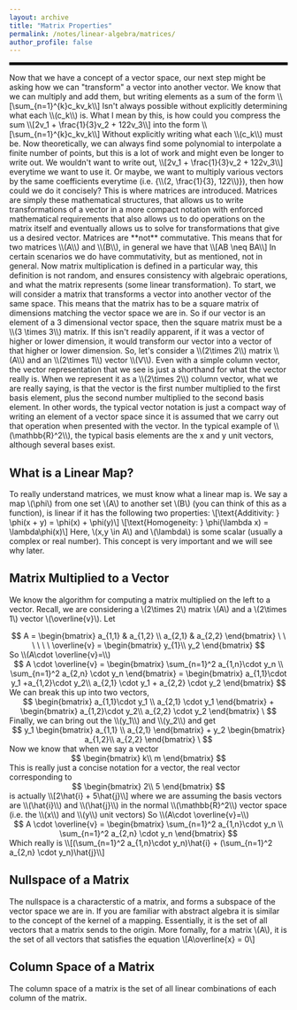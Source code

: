 ```yaml
---
layout: archive
title: "Matrix Properties"
permalink: /notes/linear-algebra/matrices/
author_profile: false
--- 
```

<hr style="border: 2px solid black;">
Now that we have a concept of a vector space, our next step might be asking how we can "transform" a vector into another vector. We know that we can multiply and add them, but writing elements as a sum of the form
\\[\sum_{n=1}^{k}c_kv_k\\]
Isn't always possible without explicitly determining what each \\(c_k\\) is. What I mean by this, is how could you compress the sum
\\[2v_1 + \frac{1}{3}v_2 + 122v_3\\]
into the form
\\[\sum_{n=1}^{k}c_kv_k\\]
Without explicitly writing what each \\(c_k\\) must be. Now theoretically, we can always find some polynomial to interpolate a finite number of points, but this is a lot of work and might even be longer to write out. We wouldn't want to write out,
\\[2v_1 + \frac{1}{3}v_2 + 122v_3\\]
everytime we want to use it. Or maybe, we want to multiply various vectors by the same coefficients everytime (i.e. {\\(2, \frac{1}{3}, 122\\)}), then how could we do it concisely? This is where matrices are introduced. Matrices are simply these mathematical structures,
that allows us to write transformations of a vector in a more compact notation with enforced mathematical requirements that also allows us to do operations on the matrix itself and eventually allows us to solve for transformations that give us a desired vector. Matrices are **not** commutative. This means that for two matrices \\(A\\) and \\(B\\), in general we have that
\\[AB \neq BA\\]
In certain scenarios we do have commutativity, but as mentioned, not in general. Now matrix multiplication is defined in a particular way, this definition is not random, and ensures consistency with algebraic operations, and what the matrix represents (some linear transformation). To start, we will consider a matrix that transforms a vector into another vector of the same space. This means that the matrix has to be a square matrix of dimensions matching the vector space we are in. So if our vector is an element of a 3 dimensional vector space, then the square matrix must be a \\(3 \times 3\\) matrix. If this isn't readily apparent, if it was a vector of higher or lower dimension, it would transform our vector into a vector of that higher or lower dimension. So, let's consider a \\(2\times 2\\) matrix \\(A\\) and an \\(2\times 1\\) vector \\(V\\). Even with a simple column vector, the vector representation that we see is just a shorthand for what the vector really is. When we represent it as a \\(2\times 2\\) column vector, what we are really saying, is that the vector is the first number multiplied to the first basis element, plus the second number multiplied to the second basis element. In other words, the typical vector notation is just a compact way of writing an element of a vector space since it is assumed that we carry out that operation when presented with the vector. In the typical example of \\(\mathbb{R}^2\\), the typical basis elements are the x and y unit vectors, although several bases exist.

## What is a Linear Map?
To really understand matrices, we must know what a linear map is. We say a map \\(\phi\\) from one set \\(A\\) to another set \\(B\\) (you can think of this as a function), is linear if it has the following two properties:
\\[\text{Additivity: } \phi(x + y) = \phi(x) + \phi(y)\\]
\\[\text{Homogeneity: } \phi(\lambda x) = \lambda\phi(x)\\]
Here, \\(x,y \in A\\) and \\(\lambda\\) is some scalar (usually a complex or real number). This concept is very important and we will see why later.

## Matrix Multiplied to a Vector
We know the algorithm for computing a matrix multiplied on the left to a vector. Recall, we are considering a \\(2\times 2\\) matrix \\(A\\) and a \\(2\times 1\\) vector \\(\overline{v}\\).
Let
<div style="text-align: center;">
$$
A = \begin{bmatrix} 
a_{1,1} & a_{1,2} \\
a_{2,1} & a_{2,2} 
\end{bmatrix}
\ \ \ \ \ \ 
\overline{v} = \begin{bmatrix} 
y_{1}\\ 
y_2
\end{bmatrix}
$$
</div>
So \\(A\cdot \overline{v}=\\) 
<div style="text-align: center;">
$$
A \cdot \overline{v} = \begin{bmatrix} 
\sum_{n=1}^2 a_{1,n}\cdot y_n \\
\sum_{n=1}^2 a_{2,n} \cdot y_n
\end{bmatrix}
  = 
  \begin{bmatrix}
a_{1,1}\cdot y_1 +a_{1,2}\cdot y_2\\
a_{2,1} \cdot y_1 + a_{2,2} \cdot y_2
\end{bmatrix}
$$
</div>
We can break this up into two vectors, 
<div style="text-align: center;">
$$
\begin{bmatrix}
a_{1,1}\cdot y_1 \\
a_{2,1} \cdot y_1
\end{bmatrix}
+
\begin{bmatrix}
  a_{1,2}\cdot y_2\\
  a_{2,2} \cdot y_2
  \end{bmatrix}
\
$$
</div>
Finally, we can bring out the \\(y_1\\) and \\(y_2\\) and get
<div style="text-align: center;">
$$
y_1 \begin{bmatrix}
a_{1,1} \\
a_{2,1}
\end{bmatrix}
+
y_2 \begin{bmatrix}
  a_{1,2}\\
  a_{2,2}
  \end{bmatrix}
\
$$
</div>
Now we know that when we say a vector
<div style="text-align: center;">
$$
\begin{bmatrix} 
k\\
m
\end{bmatrix}
$$
</div>
This is really just a concise notation for a vector, the real vector corresponding to 
<div style="text-align: center;">
$$
\begin{bmatrix} 
2\\
5
\end{bmatrix}
$$
</div>
is actually 
\\[2\hat{i} + 5\hat{j}\\]
where we are assuming the basis vectors are \\(\hat{i}\\) and \\(\hat{j}\\) in the normal \\(\mathbb{R}^2\\) vector space (i.e. the \\(x\\) and \\(y\\) unit vectors)
So \\(A\cdot \overline{v}=\\) 
<div style="text-align: center;">
$$
A \cdot \overline{v} = \begin{bmatrix} 
\sum_{n=1}^2 a_{1,n}\cdot y_n \\
\sum_{n=1}^2 a_{2,n} \cdot y_n
\end{bmatrix}
$$
</div>
Which really is 
\\[(\sum_{n=1}^2 a_{1,n}\cdot y_n)\hat{i} + (\sum_{n=1}^2 a_{2,n} \cdot y_n)\hat{j}\\]

## Nullspace of a Matrix
The nullspace is a characterstic of a matrix, and forms a subspace of the vector space we are in. If you are familiar with abstract algebra it is similar to the concept of the kernel of a mapping. Essentially, it is the set of all vectors that a matrix sends to the origin. More fomally, for a matrix \\(A\\), it is the set of all vectors that satisfies the equation
\\[A\overline{x} = 0\\]

## Column Space of a Matrix
The column space of a matrix is the set of all linear combinations of each column of the matrix.



